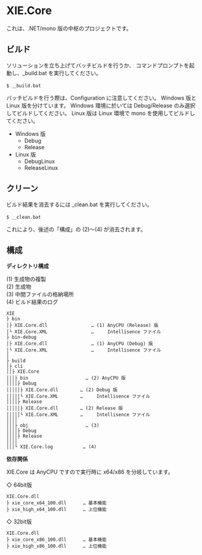 XIE.Core
====

これは、.NET/mono 版の中枢のプロジェクトです。

## ビルド

ソリューションを立ち上げてバッチビルドを行うか、
コマンドプロンプトを起動し、\_build.bat を実行してください。  

	$ ＿build.bat

バッチビルドを行う際は、Configuration に注意してください。
Windows 版と Linux 版を分けています。
Windows 環境に於いては Debug/Release のみ選択してビルドしてください。
Linux 版は Linux 環境で mono を使用してビルドしてください。

- Windows 版
	- Debug
	- Release
- Linux 版
	- DebugLinux
	- ReleaseLinux

## クリーン

ビルド結果を消去するには \_clean.bat を実行してください。  

	$ ＿clean.bat

これにより、後述の「構成」の (2)～(4) が消去されます。  

## 構成

**ディレクトリ構成**  

(1) 生成物の複製  
(2) 生成物  
(3) 中間ファイルの格納場所  
(4) ビルド結果のログ  

	XIE
	├ bin
	│├ XIE.Core.dll                … (1) AnyCPU (Release) 版
	│└ XIE.Core.XML                …     Intellisence ファイル
	├ bin-debug
	│├ XIE.Core.dll                … (1) AnyCPU (Debug) 版
	│└ XIE.Core.XML                …     Intellisence ファイル
	│
	├ build
	│├ cli
	││├ XIE.Core
	│││├ bin                     … (2) AnyCPU 版
	││││├ Debug
	│││││├ XIE.Core.dll        … (2) Debug 版
	│││││└ XIE.Core.XML        …     Intellisence ファイル
	││││├ Release
	│││││├ XIE.Core.dll        … (2) Release 版
	│││││└ XIE.Core.XML        …     Intellisence ファイル
	││││
	│││├ obj                     … (3)
	││││├ Debug
	││││├ Release
	││││
	│││└ XIE.Core.log           … (4)


**依存関係**

XIE.Core は AnyCPU ですので実行時に x64/x86 を分岐しています。

◇ 64bit版

	XIE.Core.dll
	├ xie_core_x64_100.dll      … 基本機能
	├ xie_high_x64_100.dll      … 上位機能

◇ 32bit版

	XIE.Core.dll
	├ xie_core_x86_100.dll      … 基本機能
	├ xie_high_x86_100.dll      … 上位機能
